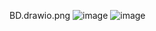 BD.drawio.png
![image](https://github.com/RhanielP/BD_ZE_DELIVERY/assets/134342074/95d23a79-aef1-4fc3-8647-dac0a9a1d58b)
![image](https://github.com/RhanielP/BD_ZE_DELIVERY/assets/134342074/bc10278a-a736-49ac-aceb-8777e175fe3b)
